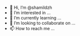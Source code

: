 - 👋 Hi, I’m @shamildzh
- 👀 I’m interested in ...
- 🌱 I’m currently learning ...
- 💞️ I’m looking to collaborate on ...
- 📫 How to reach me ...

<!---
shamildzh/shamildzh is a ✨ special ✨ repository because its `README.md` (this file) appears on your GitHub profile.
You can click the Preview link to take a look at your changes.
--->
